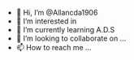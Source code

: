 - 👋 Hi, I’m @Allancda1906
- 👀 I’m interested in 
- 🌱 I’m currently learning A.D.S
- 💞️ I’m looking to collaborate on ...
- 📫 How to reach me ...

<!---
Allancda1906/Allancda1906 is a ✨ special ✨ repository because its `README.md` (this file) appears on your GitHub profile.
You can click the Preview link to take a look at your changes.
--->
